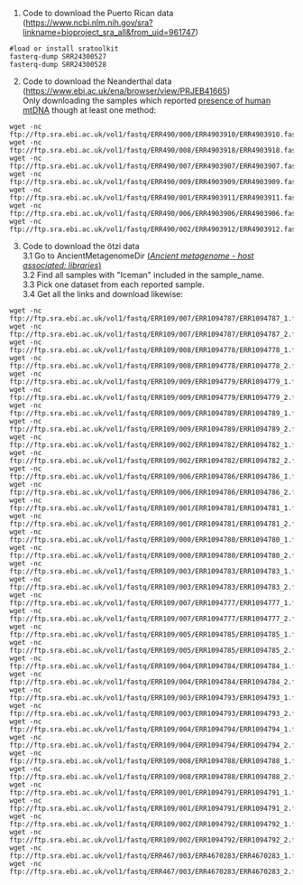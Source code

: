1. Code to download the Puerto Rican data (https://www.ncbi.nlm.nih.gov/sra?linkname=bioproject_sra_all&from_uid=961747)
```
#load or install sratoolkit
fasterq-dump SRR24300527
fasterq-dump SRR24300528
```

2. Code to download the Neanderthal data (https://www.ebi.ac.uk/ena/browser/view/PRJEB41665) \
Only downloading the samples which reported [presence of human mtDNA](https://www.nature.com/articles/s42003-021-01689-y/figures/2 ) though at least one method: 
```
wget -nc ftp://ftp.sra.ebi.ac.uk/vol1/fastq/ERR490/000/ERR4903910/ERR4903910.fastq.gz
wget -nc ftp://ftp.sra.ebi.ac.uk/vol1/fastq/ERR490/008/ERR4903918/ERR4903918.fastq.gz
wget -nc ftp://ftp.sra.ebi.ac.uk/vol1/fastq/ERR490/007/ERR4903907/ERR4903907.fastq.gz
wget -nc ftp://ftp.sra.ebi.ac.uk/vol1/fastq/ERR490/009/ERR4903909/ERR4903909.fastq.gz
wget -nc ftp://ftp.sra.ebi.ac.uk/vol1/fastq/ERR490/001/ERR4903911/ERR4903911.fastq.gz
wget -nc ftp://ftp.sra.ebi.ac.uk/vol1/fastq/ERR490/006/ERR4903906/ERR4903906.fastq.gz
wget -nc ftp://ftp.sra.ebi.ac.uk/vol1/fastq/ERR490/002/ERR4903912/ERR4903912.fastq.gz
```

3. Code to download the ötzi data\
   3.1 Go to AncientMetagenomeDir [(*Ancient metagenome - host associated: libraries*)](https://raw.githubusercontent.com/SPAAM-community/AncientMetagenomeDir/master/ancientmetagenome-hostassociated/libraries/ancientmetagenome-hostassociated_libraries.tsv)\
   3.2 Find all samples with "Iceman" included in the sample_name.\
   3.3 Pick one dataset from each reported sample. \
   3.4 Get all the links and download likewise:
```
wget -nc ftp://ftp.sra.ebi.ac.uk/vol1/fastq/ERR109/007/ERR1094787/ERR1094787_1.fastq.gz
wget -nc ftp://ftp.sra.ebi.ac.uk/vol1/fastq/ERR109/007/ERR1094787/ERR1094787_2.fastq.gz
wget -nc ftp://ftp.sra.ebi.ac.uk/vol1/fastq/ERR109/008/ERR1094778/ERR1094778_1.fastq.gz
wget -nc ftp://ftp.sra.ebi.ac.uk/vol1/fastq/ERR109/008/ERR1094778/ERR1094778_2.fastq.gz
wget -nc ftp://ftp.sra.ebi.ac.uk/vol1/fastq/ERR109/009/ERR1094779/ERR1094779_1.fastq.gz
wget -nc ftp://ftp.sra.ebi.ac.uk/vol1/fastq/ERR109/009/ERR1094779/ERR1094779_2.fastq.gz
wget -nc ftp://ftp.sra.ebi.ac.uk/vol1/fastq/ERR109/009/ERR1094789/ERR1094789_1.fastq.gz
wget -nc ftp://ftp.sra.ebi.ac.uk/vol1/fastq/ERR109/009/ERR1094789/ERR1094789_2.fastq.gz
wget -nc ftp://ftp.sra.ebi.ac.uk/vol1/fastq/ERR109/002/ERR1094782/ERR1094782_1.fastq.gz
wget -nc ftp://ftp.sra.ebi.ac.uk/vol1/fastq/ERR109/002/ERR1094782/ERR1094782_2.fastq.gz
wget -nc ftp://ftp.sra.ebi.ac.uk/vol1/fastq/ERR109/006/ERR1094786/ERR1094786_1.fastq.gz
wget -nc ftp://ftp.sra.ebi.ac.uk/vol1/fastq/ERR109/006/ERR1094786/ERR1094786_2.fastq.gz
wget -nc ftp://ftp.sra.ebi.ac.uk/vol1/fastq/ERR109/001/ERR1094781/ERR1094781_1.fastq.gz
wget -nc ftp://ftp.sra.ebi.ac.uk/vol1/fastq/ERR109/001/ERR1094781/ERR1094781_2.fastq.gz
wget -nc ftp://ftp.sra.ebi.ac.uk/vol1/fastq/ERR109/000/ERR1094780/ERR1094780_1.fastq.gz
wget -nc ftp://ftp.sra.ebi.ac.uk/vol1/fastq/ERR109/000/ERR1094780/ERR1094780_2.fastq.gz
wget -nc ftp://ftp.sra.ebi.ac.uk/vol1/fastq/ERR109/003/ERR1094783/ERR1094783_1.fastq.gz
wget -nc ftp://ftp.sra.ebi.ac.uk/vol1/fastq/ERR109/003/ERR1094783/ERR1094783_2.fastq.gz
wget -nc ftp://ftp.sra.ebi.ac.uk/vol1/fastq/ERR109/007/ERR1094777/ERR1094777_1.fastq.gz
wget -nc ftp://ftp.sra.ebi.ac.uk/vol1/fastq/ERR109/007/ERR1094777/ERR1094777_2.fastq.gz
wget -nc ftp://ftp.sra.ebi.ac.uk/vol1/fastq/ERR109/005/ERR1094785/ERR1094785_1.fastq.gz
wget -nc ftp://ftp.sra.ebi.ac.uk/vol1/fastq/ERR109/005/ERR1094785/ERR1094785_2.fastq.gz
wget -nc ftp://ftp.sra.ebi.ac.uk/vol1/fastq/ERR109/004/ERR1094784/ERR1094784_1.fastq.gz
wget -nc ftp://ftp.sra.ebi.ac.uk/vol1/fastq/ERR109/004/ERR1094784/ERR1094784_2.fastq.gz
wget -nc ftp://ftp.sra.ebi.ac.uk/vol1/fastq/ERR109/003/ERR1094793/ERR1094793_1.fastq.gz
wget -nc ftp://ftp.sra.ebi.ac.uk/vol1/fastq/ERR109/003/ERR1094793/ERR1094793_2.fastq.gz
wget -nc ftp://ftp.sra.ebi.ac.uk/vol1/fastq/ERR109/004/ERR1094794/ERR1094794_1.fastq.gz
wget -nc ftp://ftp.sra.ebi.ac.uk/vol1/fastq/ERR109/004/ERR1094794/ERR1094794_2.fastq.gz
wget -nc ftp://ftp.sra.ebi.ac.uk/vol1/fastq/ERR109/008/ERR1094788/ERR1094788_1.fastq.gz
wget -nc ftp://ftp.sra.ebi.ac.uk/vol1/fastq/ERR109/008/ERR1094788/ERR1094788_2.fastq.gz
wget -nc ftp://ftp.sra.ebi.ac.uk/vol1/fastq/ERR109/001/ERR1094791/ERR1094791_1.fastq.gz
wget -nc ftp://ftp.sra.ebi.ac.uk/vol1/fastq/ERR109/001/ERR1094791/ERR1094791_2.fastq.gz
wget -nc ftp://ftp.sra.ebi.ac.uk/vol1/fastq/ERR109/002/ERR1094792/ERR1094792_1.fastq.gz
wget -nc ftp://ftp.sra.ebi.ac.uk/vol1/fastq/ERR109/002/ERR1094792/ERR1094792_2.fastq.gz
wget -nc ftp://ftp.sra.ebi.ac.uk/vol1/fastq/ERR467/003/ERR4670283/ERR4670283_1.fastq.gz
wget -nc ftp://ftp.sra.ebi.ac.uk/vol1/fastq/ERR467/003/ERR4670283/ERR4670283_2.fastq.gz
```
